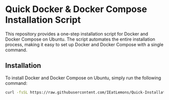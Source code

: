 # Quick Docker & Docker Compose Installation Script

This repository provides a one-step installation script for Docker and Docker Compose on Ubuntu. The script automates the entire installation process, making it easy to set up Docker and Docker Compose with a single command.

## Installation
To install Docker and Docker Compose on Ubuntu, simply run the following command:
```bash
curl -fsSL https://raw.githubusercontent.com/IEatLemons/Quick-Installation/main/ins-docker.sh | bash
